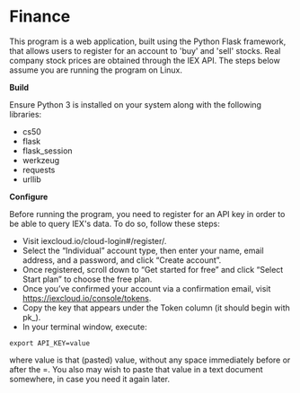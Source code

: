 # Finance
This program is a web application, built using the Python Flask framework, that allows users to register for an account to 'buy' and 'sell' stocks. Real company stock prices are obtained through the IEX API. The steps below assume you are running the program on Linux.

**Build**

Ensure Python 3 is installed on your system along with the following libraries:

* cs50
* flask
* flask_session
* werkzeug
* requests
* urllib

**Configure**

Before running the program, you need to register for an API key in order to be able to query IEX's data. To do so, follow these steps:

* Visit iexcloud.io/cloud-login#/register/.
* Select the “Individual” account type, then enter your name, email address, and a password, and click “Create account”.
* Once registered, scroll down to “Get started for free” and click “Select Start plan” to choose the free plan.
* Once you’ve confirmed your account via a confirmation email, visit https://iexcloud.io/console/tokens.
* Copy the key that appears under the Token column (it should begin with pk_).
* In your terminal window, execute:

```shell
export API_KEY=value
```
where value is that (pasted) value, without any space immediately before or after the =. You also may wish to paste that value in a text document somewhere, in case you need it again later.

